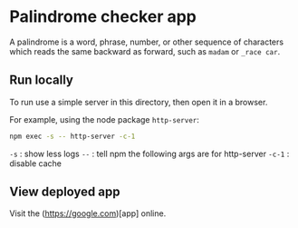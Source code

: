 # Palindrome checker app

A palindrome is a word, phrase, number, or other sequence of characters which reads the same backward as forward, such as `madam` or `_race car`.


## Run locally

To run use a simple server in this directory, then open it in a browser.

For example, using the node package `http-server`:

```bash
npm exec -s -- http-server -c-1
```

`-s` : show less logs
`--` : tell npm the following args are for http-server 
`-c-1` : disable cache

## View deployed app

Visit the (https://google.com)[app] online.
